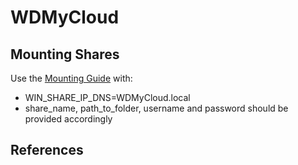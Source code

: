 # WDMyCloud

## Mounting Shares
Use the [Mounting Guide] with:
* WIN_SHARE_IP_DNS=WDMyCloud.local
* share_name, path_to_folder, username and password should be provided accordingly

## References
[Mounting Guide]: /home/froylan/malagacj/github/ToolBox/use_cases/mounting.md
